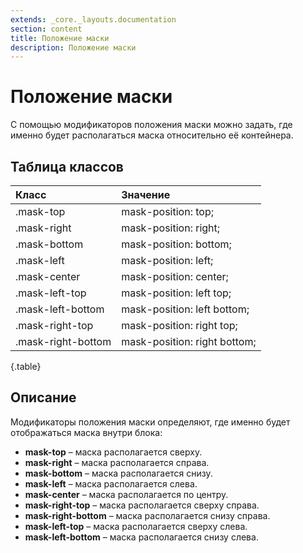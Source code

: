 ```yaml
---
extends: _core._layouts.documentation
section: content
title: Положение маски
description: Положение маски
---
```


# Положение маски

С помощью модификаторов положения маски можно задать, где именно будет располагаться маска относительно её контейнера.

## Таблица классов

| Класс              | Значение                     |
|:-------------------|:-----------------------------|
| .mask-top          | mask-position: top;          |
| .mask-right        | mask-position: right;        |
| .mask-bottom       | mask-position: bottom;       |
| .mask-left         | mask-position: left;         |
| .mask-center       | mask-position: center;       |
| .mask-left-top     | mask-position: left top;     |
| .mask-left-bottom  | mask-position: left bottom;  |
| .mask-right-top    | mask-position: right top;    |
| .mask-right-bottom | mask-position: right bottom; |
{.table}

## Описание

Модификаторы положения маски определяют, где именно будет отображаться маска внутри блока:

- **mask-top** – маска располагается сверху.
- **mask-right** – маска располагается справа.
- **mask-bottom** – маска располагается снизу.
- **mask-left** – маска располагается слева.
- **mask-center** – маска располагается по центру.
- **mask-right-top** – маска располагается сверху справа.
- **mask-right-bottom** – маска располагается снизу справа.
- **mask-left-top** – маска располагается сверху слева.
- **mask-left-bottom** – маска располагается снизу слева.
